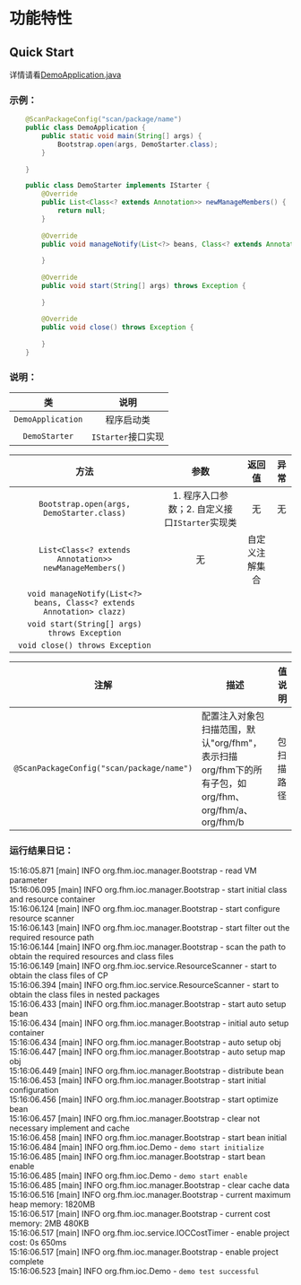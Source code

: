 # 功能特性
## Quick Start
详情请看[DemoApplication.java](src%2Ftest%2Fjava%2Forg%2Ffhm%2Fioc%2FDemoApplication.java)
### 示例：  
```java
    @ScanPackageConfig("scan/package/name")
    public class DemoApplication {
        public static void main(String[] args) {
            Bootstrap.open(args, DemoStarter.class);
        }
        
    }

    public class DemoStarter implements IStarter {
        @Override
        public List<Class<? extends Annotation>> newManageMembers() {
            return null;
        }
    
        @Override
        public void manageNotify(List<?> beans, Class<? extends Annotation> clazz) {
    
        }
    
        @Override
        public void start(String[] args) throws Exception {
    
        }
    
        @Override
        public void close() throws Exception {
    
        }
    }
```
### 说明：  

|         类         |       说明       |
|:-----------------:|:--------------:|
| `DemoApplication` |     程序启动类      |
|   `DemoStarter`   | `IStarter`接口实现 |  

|                                  方法                                   |               参数                |   返回值   | 异常 |
|:---------------------------------------------------------------------:|:-------------------------------:|:-------:|:--:|
|               `Bootstrap.open(args, DemoStarter.class)`               | 1. 程序入口参数；2. 自定义接口`IStarter`实现类 |    无    | 无  |
|        `List<Class<? extends Annotation>> newManageMembers()`         |                无                | 自定义注解集合 |    |
| `void manageNotify(List<?> beans, Class<? extends Annotation> clazz)` |                                 |         |    |
|             `void start(String[] args) throws Exception`              |                                 |         |    |
|                    `void close() throws Exception`                    |                                 |         |    |

|                    注解                     | 描述                                                                     | 值说明   |
|:-----------------------------------------:|------------------------------------------------------------------------|-------|
| `@ScanPackageConfig("scan/package/name")` | 配置注入对象包扫描范围，默认"org/fhm"，表示扫描org/fhm下的所有子包，如org/fhm、org/fhm/a、org/fhm/b | 包扫描路径 |

### 运行结果日记：  

15:16:05.871 [main] INFO org.fhm.ioc.manager.Bootstrap - read VM parameter  
15:16:06.095 [main] INFO org.fhm.ioc.manager.Bootstrap - start initial class and resource container  
15:16:06.124 [main] INFO org.fhm.ioc.manager.Bootstrap - start configure resource scanner  
15:16:06.143 [main] INFO org.fhm.ioc.manager.Bootstrap - start filter out the required resource path  
15:16:06.144 [main] INFO org.fhm.ioc.manager.Bootstrap - scan the path to obtain the required resources and class files  
15:16:06.149 [main] INFO org.fhm.ioc.service.ResourceScanner - start to obtain the class files of CP  
15:16:06.394 [main] INFO org.fhm.ioc.service.ResourceScanner - start to obtain the class files in nested packages  
15:16:06.433 [main] INFO org.fhm.ioc.manager.Bootstrap - start auto setup bean  
15:16:06.434 [main] INFO org.fhm.ioc.manager.Bootstrap - initial auto setup container  
15:16:06.434 [main] INFO org.fhm.ioc.manager.Bootstrap - auto setup obj  
15:16:06.447 [main] INFO org.fhm.ioc.manager.Bootstrap - auto setup map obj  
15:16:06.449 [main] INFO org.fhm.ioc.manager.Bootstrap - distribute bean  
15:16:06.453 [main] INFO org.fhm.ioc.manager.Bootstrap - start initial configuration  
15:16:06.456 [main] INFO org.fhm.ioc.manager.Bootstrap - start optimize bean  
15:16:06.457 [main] INFO org.fhm.ioc.manager.Bootstrap - clear not necessary implement and cache  
15:16:06.458 [main] INFO org.fhm.ioc.manager.Bootstrap - start bean initial  
15:16:06.484 [main] INFO org.fhm.ioc.Demo - `demo start initialize`  
15:16:06.485 [main] INFO org.fhm.ioc.manager.Bootstrap - start bean enable  
15:16:06.485 [main] INFO org.fhm.ioc.Demo - `demo start enable`  
15:16:06.485 [main] INFO org.fhm.ioc.manager.Bootstrap - clear cache data  
15:16:06.516 [main] INFO org.fhm.ioc.manager.Bootstrap - current maximum heap memory: 1820MB  
15:16:06.517 [main] INFO org.fhm.ioc.manager.Bootstrap - current cost memory: 2MB 480KB  
15:16:06.517 [main] INFO org.fhm.ioc.service.IOCCostTimer - enable project cost: 0s 650ms  
15:16:06.517 [main] INFO org.fhm.ioc.manager.Bootstrap - enable project complete  
15:16:06.523 [main] INFO org.fhm.ioc.Demo - `demo test successful`  
    